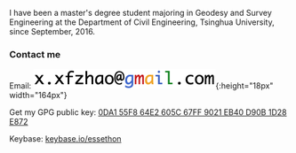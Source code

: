 ---
---

I have been a master's degree student majoring in Geodesy and Survey Engineering at the Department of Civil Engineering, Tsinghua University, since September, 2016.

### Contact me

Email: ![email](/img/gmail.png){:height="18px" width="164px"}

Get my GPG public key:
[0DA1 55F8 64E2 605C 67FF 9021 EB40 D90B 1D28 E872](/gpg/1D28E872.pub.asc)

Keybase: [keybase.io/essethon](https://keybase.io/essethon)